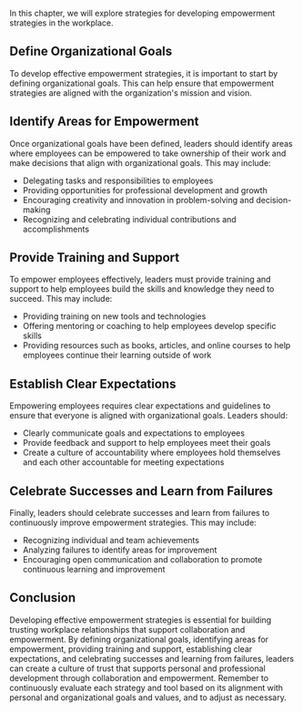 
In this chapter, we will explore strategies for developing empowerment strategies in the workplace.

Define Organizational Goals
---------------------------

To develop effective empowerment strategies, it is important to start by defining organizational goals. This can help ensure that empowerment strategies are aligned with the organization's mission and vision.

Identify Areas for Empowerment
------------------------------

Once organizational goals have been defined, leaders should identify areas where employees can be empowered to take ownership of their work and make decisions that align with organizational goals. This may include:

* Delegating tasks and responsibilities to employees
* Providing opportunities for professional development and growth
* Encouraging creativity and innovation in problem-solving and decision-making
* Recognizing and celebrating individual contributions and accomplishments

Provide Training and Support
----------------------------

To empower employees effectively, leaders must provide training and support to help employees build the skills and knowledge they need to succeed. This may include:

* Providing training on new tools and technologies
* Offering mentoring or coaching to help employees develop specific skills
* Providing resources such as books, articles, and online courses to help employees continue their learning outside of work

Establish Clear Expectations
----------------------------

Empowering employees requires clear expectations and guidelines to ensure that everyone is aligned with organizational goals. Leaders should:

* Clearly communicate goals and expectations to employees
* Provide feedback and support to help employees meet their goals
* Create a culture of accountability where employees hold themselves and each other accountable for meeting expectations

Celebrate Successes and Learn from Failures
-------------------------------------------

Finally, leaders should celebrate successes and learn from failures to continuously improve empowerment strategies. This may include:

* Recognizing individual and team achievements
* Analyzing failures to identify areas for improvement
* Encouraging open communication and collaboration to promote continuous learning and improvement

Conclusion
----------

Developing effective empowerment strategies is essential for building trusting workplace relationships that support collaboration and empowerment. By defining organizational goals, identifying areas for empowerment, providing training and support, establishing clear expectations, and celebrating successes and learning from failures, leaders can create a culture of trust that supports personal and professional development through collaboration and empowerment. Remember to continuously evaluate each strategy and tool based on its alignment with personal and organizational goals and values, and to adjust as necessary.
